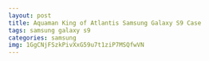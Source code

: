 ```yaml
---
layout: post
title: Aquaman King of Atlantis Samsung Galaxy S9 Case
tags: samsung galaxy s9
categories: samsung
img: 1GgCNjFSzkPivXxG59u7t1ziP7MSQfwVN
---
```

